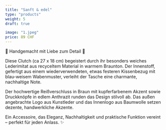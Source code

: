```yaml
---
title: "Sanft & edel"
type: "products"
weight: 5
draft: true

image: "1.jpeg"
price: 89 CHF
---
```


🌿 Handgemacht mit Liebe zum Detail 🌿

Diese Clutch (ca 27 x 18 cm) begeistert durch ihr besonders weiches Lederimitat aus recyceltem Material in warmem Braunton. Der Innenstoff, gefertigt aus einem wiederverwendeten, etwas festeren Kissenbezug mit blau-weisem Wabenmuster, verleiht der Tasche eine charmante, nachhaltige Note.

Der hochwertige Reißverschluss in Braun mit kupferfarbenem Akzent sowie Druckknöpfe in edlem Anthrazit runden das Design stilvoll ab. Das außen angebrachte Logo aus Kunstleder und das Innenlogo aus Baumwolle setzen dezente, handwerkliche Akzente.

Ein Accessoire, das Eleganz, Nachhaltigkeit und praktische Funktion vereint – perfekt für jeden Anlass. ✨
